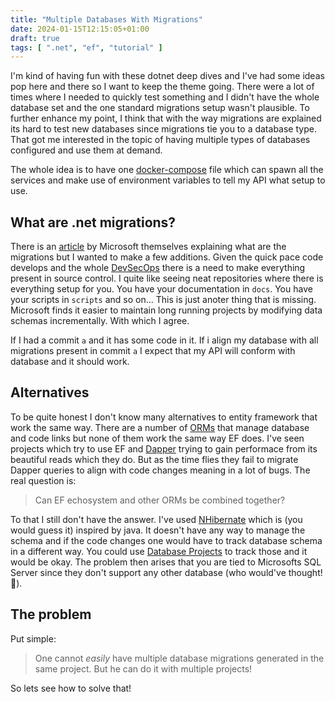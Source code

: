 ```yaml
---
title: "Multiple Databases With Migrations"
date: 2024-01-15T12:15:05+01:00
draft: true
tags: [ ".net", "ef", "tutorial" ]
---
```

I'm kind of having fun with these dotnet deep dives and I've had some ideas pop here and there so I want to keep the theme going. There were a lot of times where I needed to quickly test something and I didn't have the whole database set and the one standard migrations setup wasn't plausible. To further enhance my point, I think that with the way migrations are explained its hard to test new databases since migrations tie you to a database type. That got me interested in the topic of having multiple types of databases configured and use them at demand.

The whole idea is to have one [docker-compose](https://docs.docker.com/compose/) file which can spawn all the services and make use of environment variables to tell my API what setup to use. 

## What are .net migrations?

There is an [article](https://learn.microsoft.com/en-us/ef/core/managing-schemas/migrations/?tabs=dotnet-core-cli) by Microsoft themselves explaining what are the migrations but I wanted to make a few additions. Given the quick pace code develops and the whole [DevSecOps](https://www.redhat.com/en/topics/devops/what-is-devsecops) there is a need to make everything present in source control. I quite like seeing neat repositories where there is everything setup for you. You have your documentation in `docs`. You have your scripts in `scripts` and so on... This is just anoter thing that is missing. Microsoft finds it easier to maintain long running projects by modifying data schemas incrementally. With which I agree. 

If I had a commit `a` and it has some code in it. If i align my database with all migrations present in commit `a` I expect that my API will conform with database and it should work.

## Alternatives

To be quite honest I don't know many alternatives to entity framework that work the same way. There are a number of [ORMs](https://en.wikipedia.org/wiki/Object%E2%80%93relational_mapping) that manage database and code links but none of them work the same way EF does. I've seen projects which try to use EF and [Dapper](https://github.com/DapperLib/Dapper) trying to gain performace from its beautiful reads which they do. But as the time flies they fail to migrate Dapper queries to align with code changes meaning in a lot of bugs. The real question is:
> Can EF echosystem and other ORMs be combined together?

To that I still don't have the answer. I've used [NHibernate](https://nhibernate.info/) which is (you would guess it) inspired by java. It doesn't have any way to manage the schema and if the code changes one would have to track database schema in a different way. You could use [Database Projects](https://learn.microsoft.com/en-us/sql/ssdt/how-to-create-a-new-database-project?view=sql-server-ver16) to track those and it would be okay. The problem then arises that you are tied to Microsofts SQL Server since they don't support any other database (who would've thought! 🤔).

## The problem

Put simple: 
> One cannot *easily* have multiple database migrations generated in the same project. But he can do it with multiple projects!

So lets see how to solve that!
